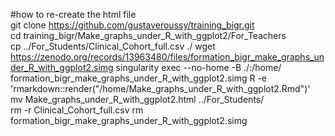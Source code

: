 #how to re-create the html file  
git clone https://github.com/gustaveroussy/training_bigr.git  
cd training_bigr/Make_graphs_under_R_with_ggplot2/For_Teachers  
cp ../For_Students/Clinical_Cohort_full.csv ./
wget https://zenodo.org/records/13963480/files/formation_bigr_make_graphs_under_R_with_ggplot2.simg
singularity exec --no-home -B ./:/home/ formation_bigr_make_graphs_under_R_with_ggplot2.simg R -e 'rmarkdown::render("/home/Make_graphs_under_R_with_ggplot2.Rmd")'  
mv Make_graphs_under_R_with_ggplot2.html ../For_Students/  
rm -r Clinical_Cohort_full.csv
rm formation_bigr_make_graphs_under_R_with_ggplot2.simg
